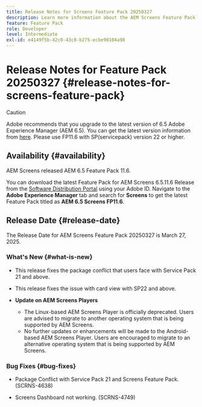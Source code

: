```yaml
---
title: Release Notes for Screens Feature Pack 20250327
description: Learn more information about the AEM Screens Feature Pack 20250327 that was released on March 27, 2025.
feature: Feature Pack
role: Developer
level: Intermediate
exl-id: e4149f5b-42c0-43c8-b275-ecbe90104a98
---
```

# Release Notes for Feature Pack 20250327 {#release-notes-for-screens-feature-pack}

 >[!CAUTION]
 >Adobe recommends that you upgrade to the latest version of 6.5 Adobe Experience Manager (AEM 6.5). You can get the latest version information from [here](https://experienceleague.adobe.com/en/docs/experience-manager-65/content/release-notes/release-notes).
 >Please use FP11.6 with SP(servicepack) version 22 or higher.

## Availability {#availability}

 AEM Screens released AEM 6.5 Feature Pack 11.6.

 You can download the latest Feature Pack for AEM Screens 6.5.11.6 Release from the [Software Distribution Portal](https://experience.adobe.com/#/downloads/content/software-distribution/en/aem.html) using your Adobe ID. Navigate to the **Adobe Experience Manager** tab and search for **Screens** to get the latest Feature Pack titled as **AEM 6.5 Screens FP11.6**.

## Release Date {#release-date}

 The Release Date for AEM Screens Feature Pack 20250327 is March 27, 2025.

### What's New {#what-is-new}

 * This release fixes the package conflict that users face with Service Pack 21 and above.

 * This release fixes the issue with card view with SP22 and above.

 * **Update on AEM Screens Players**
    * The Linux-based AEM Screens Player is officially deprecated. Users are advised to migrate to another operating system that is being supported by AEM Screens.
    * No further updates or enhancements will be made to the Android-based AEM Screens Player. Users are encouraged to migrate to an alternative operating system that is being supported by AEM Screens.

### Bug Fixes {#bug-fixes}

* Package Conflict with Service Pack 21 and Screens Feature Pack. (SCRNS-4638)

* Screens Dashboard not working. (SCRNS-4749)
   
